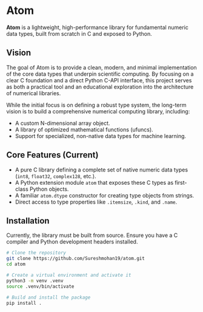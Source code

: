 # Atom

**Atom** is a lightweight, high-performance library for fundamental numeric data types, built from scratch in C and exposed to Python.

## Vision

The goal of Atom is to provide a clean, modern, and minimal implementation of the core data types that underpin scientific computing. By focusing on a clear C foundation and a direct Python C-API interface, this project serves as both a practical tool and an educational exploration into the architecture of numerical libraries.

While the initial focus is on defining a robust type system, the long-term vision is to build a comprehensive numerical computing library, including:

-   A custom N-dimensional array object.
-   A library of optimized mathematical functions (ufuncs).
-   Support for specialized, non-native data types for machine learning.

## Core Features (Current)

-   A pure C library defining a complete set of native numeric data types (`int8`, `float32`, `complex128`, etc.).
-   A Python extension module `atom` that exposes these C types as first-class Python objects.
-   A familiar `atom.dtype` constructor for creating type objects from strings.
-   Direct access to type properties like `.itemsize`, `.kind`, and `.name`.

## Installation

Currently, the library must be built from source. Ensure you have a C compiler and Python development headers installed.

```bash
# Clone the repository
git clone https://github.com/Sureshmohan19/atom.git
cd atom

# Create a virtual environment and activate it
python3 -m venv .venv
source .venv/bin/activate

# Build and install the package
pip install .